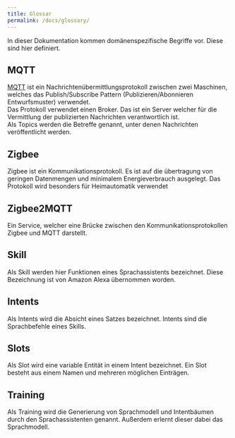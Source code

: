 ```yaml
---
title: Glossar
permalink: /docs/glossary/
---
```


In dieser Dokumentation kommen domänenspezifische Begriffe vor. Diese sind hier definiert.

## MQTT

[MQTT](https://mqtt.org/faq/) ist ein Nachrichtenübermittlungsprotokoll zwischen zwei Maschinen, welches das Publish/Subscribe Pattern (Publizieren/Abonnieren Entwurfsmuster) verwendet.  <br>
Das Protokoll verwendet einen Broker. Das ist ein Server welcher für die Vermittlung der publizierten Nachrichten verantwortlich ist. <br>
Als Topics werden die Betreffe genannt, unter denen Nachrichten veröffentlicht werden.

## Zigbee

Zigbee ist ein Kommunikationsprotokoll. Es ist auf die übertragung von geringen Datenmengen und minimalem Energieverbrauch ausgelegt. Das Protokoll wird besonders für Heimautomatik verwendet

## Zigbee2MQTT

Ein Service, welcher eine Brücke zwischen den Kommunikationsprotokollen Zigbee und MQTT darstellt.

## Skill

Als Skill werden hier Funktionen eines Sprachassistents bezeichnet. Diese Bezeichnung ist von Amazon Alexa übernommen worden.

## Intents

Als Intents wird die Absicht eines Satzes bezeichnet. Intents sind die Sprachbefehle eines Skills.

## Slots

Als Slot wird eine variable Entität in einem Intent bezeichnet. Ein Slot besteht aus einem Namen und mehreren möglichen Einträgen.

## Training

Als Training wird die Generierung von Sprachmodell und Intentbäumen durch den Sprachassistenten genannt. Außerdem erlernt dieser dabei das Sprachmodell. 